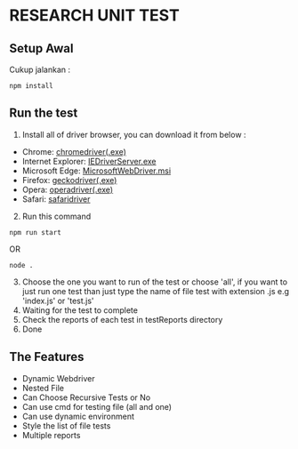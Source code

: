 # RESEARCH UNIT TEST

## Setup Awal

Cukup jalankan :
```
npm install
```

## Run the test
1. Install all of driver browser, you can download it from below :
- Chrome: <a href="chromedriver.storage.googleapis.com/index.html" target="_blank">chromedriver(.exe)</a>
- Internet Explorer: <a href="selenium.dev/downloads" target="_blank">IEDriverServer.exe</a>
- Microsoft Edge: <a href="go.microsoft.com/fwlink/?LinkId=619687/" target="_blank">MicrosoftWebDriver.msi</a>
- Firefox: <a href="github.com/mozilla/geckodriver/releases/" target="_blank">geckodriver(.exe)</a>
- Opera: <a href="github.com/operasoftware/operachromiumdriver/releases/" target="_blank">operadriver(.exe)</a>
- Safari: <a href="developer.apple.com/library/prerelease/content/releasenotes/General/WhatsNewInSafari/Articles/Safari_10_0.html#//apple_ref/doc/uid/TP40014305-CH11-DontLinkElementID_28/" target="_blank">safaridriver</a>

2. Run this command

```
npm run start
```
OR
```
node .
```

3. Choose the one you want to run of the test or choose 'all', if you want to just run one test than just type the name of file test with extension .js e.g 'index.js' or 'test.js'
4. Waiting for the test to complete
5. Check the reports of each test in testReports directory 
6. Done

## The Features
- Dynamic Webdriver
- Nested File
- Can Choose Recursive Tests or No
- Can use cmd for testing file (all and one)
- Can use dynamic environment
- Style the list of file tests
- Multiple reports 
